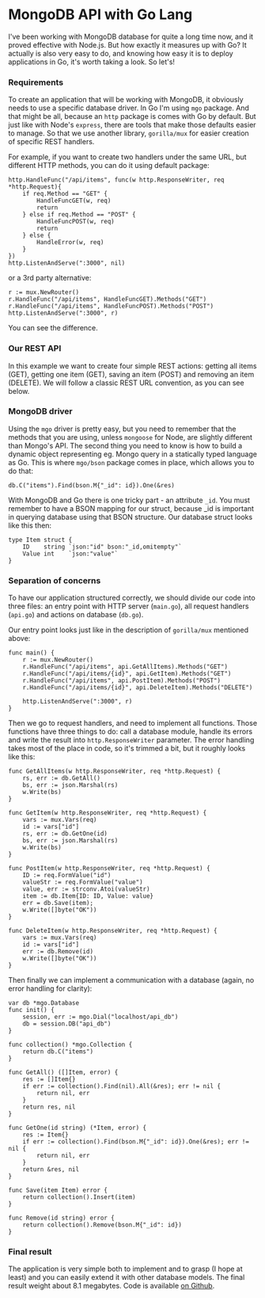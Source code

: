 # MongoDB API with Go Lang

I've been working with MongoDB database for quite a long time now,
 and it proved effective with Node.js. But how exactly it measures up with Go?
 It actually is also very easy to do,
 and knowing how easy it is to deploy applications in Go,
 it's worth taking a look. So let's!

### Requirements

To create an application that will be working with MongoDB,
it obviously needs to use a specific database driver.
In Go I'm using `mgo` package.
And that might be all, because an `http` package is comes with Go by default.
But just like with Node's `express`,
there are tools that make those defaults easier to manage.
So that we use another library, `gorilla/mux` for easier creation of specific REST handlers.

For example, if you want to create two handlers under the same URL,
but different HTTP methods, you can do it using default package:

	http.HandleFunc("/api/items", func(w http.ResponseWriter, req *http.Request){
		if req.Method == "GET" {
			HandleFuncGET(w, req)
			return
		} else if req.Method == "POST" {
			HandleFuncPOST(w, req)
			return
		} else {
			HandleError(w, req)
		}
	})
	http.ListenAndServe(":3000", nil)

or a 3rd party alternative:

	r := mux.NewRouter()
	r.HandleFunc("/api/items", HandleFuncGET).Methods("GET")
	r.HandleFunc("/api/items", HandleFuncPOST).Methods("POST")
	http.ListenAndServe(":3000", r)
    
You can see the difference.

### Our REST API

In this example we want to create four simple REST actions: getting all items (GET),
getting one item (GET), saving an item (POST) and removing an item (DELETE).
We will follow a classic REST URL convention, as you can see below.

### MongoDB driver

Using the `mgo` driver is pretty easy,
but you need to remember that the methods that you are using, unless `mongoose` for Node,
are slightly different than Mongo's API.
The second thing you need to know is how to build a dynamic object representing eg.
Mongo query in a statically typed language as Go.
This is where `mgo/bson` package comes in place, which allows you to do that:

	db.C("items").Find(bson.M{"_id": id}).One(&res)

With MongoDB and Go there is one tricky part - an attribute `_id`.
You must remember to have a BSON mapping for our struct,
because _id is important in querying database using that BSON structure.
Our database struct looks like this then:

    type Item struct {
        ID    string `json:"id" bson:"_id,omitempty"`
        Value int    `json:"value"`
    }

### Separation of concerns

To have our application structured correctly,
we should divide our code into three files: an entry point with HTTP server (`main.go`),
all request handlers (`api.go`) and actions on database (`db.go`).

Our entry point looks just like in the description of `gorilla/mux` mentioned above:

    func main() {
        r := mux.NewRouter()
        r.HandleFunc("/api/items", api.GetAllItems).Methods("GET")
        r.HandleFunc("/api/items/{id}", api.GetItem).Methods("GET")
        r.HandleFunc("/api/items", api.PostItem).Methods("POST")
        r.HandleFunc("/api/items/{id}", api.DeleteItem).Methods("DELETE")

        http.ListenAndServe(":3000", r)
    }

Then we go to request handlers, and need to implement all functions.
Those functions have three things to do: call a database module,
handle its errors and write the result into `http.ResponseWriter` parameter.
The error handling takes most of the place in code, so it's trimmed a bit,
but it roughly looks like this:

    func GetAllItems(w http.ResponseWriter, req *http.Request) {
        rs, err := db.GetAll()
        bs, err := json.Marshal(rs)
        w.Write(bs)
    }

    func GetItem(w http.ResponseWriter, req *http.Request) {
        vars := mux.Vars(req)
        id := vars["id"]
        rs, err := db.GetOne(id)
        bs, err := json.Marshal(rs)
        w.Write(bs)
    }

    func PostItem(w http.ResponseWriter, req *http.Request) {
        ID := req.FormValue("id")
        valueStr := req.FormValue("value")
        value, err := strconv.Atoi(valueStr)
        item := db.Item{ID: ID, Value: value}
        err = db.Save(item);
        w.Write([]byte("OK"))
    }

    func DeleteItem(w http.ResponseWriter, req *http.Request) {
        vars := mux.Vars(req)
        id := vars["id"]
        err := db.Remove(id)
        w.Write([]byte("OK"))
    }

Then finally we can implement a communication with a database
(again, no error handling for clarity):

    var db *mgo.Database
    func init() {
        session, err := mgo.Dial("localhost/api_db")
        db = session.DB("api_db")
    }

    func collection() *mgo.Collection {
        return db.C("items")
    }

    func GetAll() ([]Item, error) {
        res := []Item{}
        if err := collection().Find(nil).All(&res); err != nil {
            return nil, err
        }
        return res, nil
    }

    func GetOne(id string) (*Item, error) {
        res := Item{}
        if err := collection().Find(bson.M{"_id": id}).One(&res); err != nil {
            return nil, err
        }
        return &res, nil
    }

    func Save(item Item) error {
        return collection().Insert(item)
    }

    func Remove(id string) error {
        return collection().Remove(bson.M{"_id": id})
    }

### Final result

The application is very simple both to implement and
to grasp (I hope at least) and you can easily extend it with other database models.
The final result weight about 8.1 megabytes.
Code is available [on Github](https://github.com/mycodesmells/mongo-go-api).
